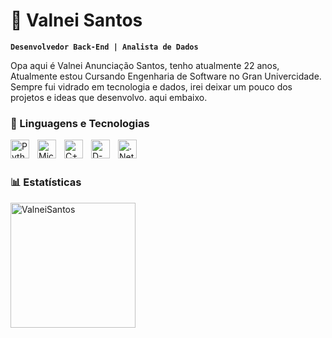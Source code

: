 # 🎃 Valnei Santos

**`Desenvolvedor Back-End | Analista de Dados`**


Opa aqui é Valnei Anunciação Santos, tenho atualmente 22 anos, Atualmente estou Cursando Engenharia de Software no Gran Univercidade. Sempre fui vidrado em tecnologia e dados, irei deixar um pouco dos projetos e ideas que desenvolvo. aqui embaixo.


### 🤖 Linguagens e Tecnologias


<img 
    align="left" 
    alt="Python" 
    title="SQl"
    width="30px" 
    style="padding-right: 10px;" 
    src="https://cdn.jsdelivr.net/gh/devicons/devicon@latest/icons/python/python-plain.svg" 
/>
<img 
    align="left" 
    alt="MicroSoft SQl"
    title="TypeScript" 
    width="30px" 
    style="padding-right: 10px;" 
    src="https://cdn.jsdelivr.net/gh/devicons/devicon@latest/icons/microsoftsqlserver/microsoftsqlserver-original.svg"
/>
<img 
    align="left" 
    alt="C++"
    title="React" 
    width="30px" 
    style="padding-right: 10px;" 
    src="https://cdn.jsdelivr.net/gh/devicons/devicon@latest/icons/cplusplus/cplusplus-plain.svg"
/>
<img 
    align="left" 
    alt="D-Beaver" 
    title="Next.js"
    width="30px" 
    style="padding-right: 10px;" 
    src="https://cdn.jsdelivr.net/gh/devicons/devicon@latest/icons/dbeaver/dbeaver-original.svg" 
/>
<img 
    align="left" 
    alt=".Net Core"
    title="Bootstrap" 
    width="30px" 
    style="padding-right: 10px;" 
    src="https://cdn.jsdelivr.net/gh/devicons/devicon@latest/icons/dotnetcore/dotnetcore-original.svg" 
/>
<br/>
<br/>

### 📊 Estatísticas

<p>
  <img
    align="left"
    alt="ValneiSantos"
    height="200"
    src="https://github-readme-stats.vercel.app/api?username=ValneiSantos&show_icons=true&theme=tokyonight&include_all_commits=true&locale=pt-br&custom_title=ValneiSantos"
  />


</p>

